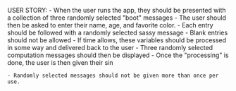 USER STORY:
	- When the user runs the app, they should be presented with a collection of three randomly selected "boot" messages
	- The user should then be asked to enter their name, age, and favorite color.
		- Each entry should be followed with a randomly selected sassy message
		- Blank entries should not be allowed
		- If time allows, these variables should be processed in some way and delivered back to the user
	- Three randomly selected computation messages should then be displayed
	- Once the "processing" is done, the user is then given their sin


	- Randomly selected messages should not be given more than once per use.
